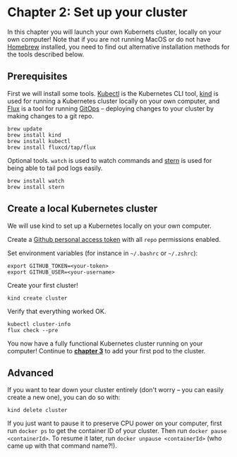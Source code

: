 # Chapter 2: Set up your cluster

In this chapter you will launch your own Kubernets cluster, locally on your own computer! Note that if you are not running MacOS or do not have [Homebrew](https://brew.sh/) installed, you need to find out alternative installation methods for the tools described below.

## Prerequisites

First we will install some tools. [Kubectl](https://kubernetes.io/docs/reference/kubectl/overview/) is the Kubernetes CLI tool, [kind](https://kind.sigs.k8s.io/) is used for running a Kubernetes cluster locally on your own computer, and [Flux](https://toolkit.fluxcd.io/) is a tool for running [GitOps](https://www.gitops.tech/#what-is-gitops) – deploying changes to your cluster by making changes to a git repo.

    brew update
    brew install kind
    brew install kubectl
    brew install fluxcd/tap/flux

Optional tools. `watch` is used to watch commands and [stern](https://github.com/wercker/stern) is used for being able to tail pod logs easily.

    brew install watch
    brew install stern

## Create a local Kubernetes cluster

We will use kind to set up a Kubernetes locally on your own computer.

Create a [Github personal access token](https://docs.github.com/en/github/authenticating-to-github/creating-a-personal-access-token) with all `repo` permissions enabled.

Set environment variables (for instance in `~/.bashrc` or `~/.zshrc`):

    export GITHUB_TOKEN=<your-token>
    export GITHUB_USER=<your-username>

Create your first cluster!

    kind create cluster

Verify that everything worked OK.

    kubectl cluster-info
    flux check --pre

You now have a fully functional Kubernetes cluster running on your computer! Continue to [**chapter 3**](./tutorial/pod.md) to add your first pod to the cluster.

## Advanced

If you want to tear down your cluster entirely (don't worry – you can easily create a new one), you can do so with:

    kind delete cluster

If you just want to pause it to preserve CPU power on your computer, first run `docker ps` to get the container ID of your cluster. Then run `docker pause <containerId>`. To resume it later, run `docker unpause <containerId>` (who came up with that command name?!).
